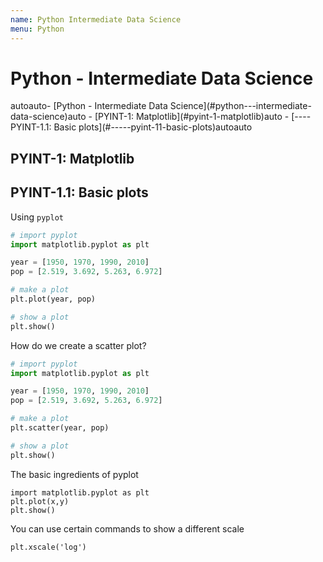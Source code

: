 ```yaml
---
name: Python Intermediate Data Science
menu: Python
---
```


# Python - Intermediate Data Science

<!-- TOC -->autoauto- [Python - Intermediate Data Science](#python---intermediate-data-science)auto    - [PYINT-1: Matplotlib](#pyint-1-matplotlib)auto        - [---- PYINT-1.1: Basic plots](#-----pyint-11-basic-plots)autoauto<!-- /TOC -->

## PYINT-1: Matplotlib

## PYINT-1.1: Basic plots

Using `pyplot`

```python
# import pyplot
import matplotlib.pyplot as plt

year = [1950, 1970, 1990, 2010]
pop = [2.519, 3.692, 5.263, 6.972]

# make a plot
plt.plot(year, pop)

# show a plot
plt.show()
```

How do we create a scatter plot?

```python
# import pyplot
import matplotlib.pyplot as plt

year = [1950, 1970, 1990, 2010]
pop = [2.519, 3.692, 5.263, 6.972]

# make a plot
plt.scatter(year, pop)

# show a plot
plt.show()
```

The basic ingredients of pyplot

```
import matplotlib.pyplot as plt
plt.plot(x,y)
plt.show()
```

You can use certain commands to show a different scale

```
plt.xscale('log')
```
